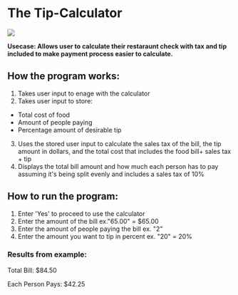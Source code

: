 #            The Tip-Calculator 
![](https://media.giphy.com/media/21I1WOUDnct4EmSNa6/giphy.gif)

**Usecase: Allows user to calculate their restaraunt check with tax and tip included to make payment process easier to calculate.**

## How the program works:
1. Takes user input to enage with the calculator
2. Takes user input to store:
 - Total cost of food
 - Amount of people paying
 - Percentage amount of desirable tip
3. Uses the stored user input to calculate the sales tax of the bill, the tip amount in dollars, and the total cost that includes the food bill+ sales tax + tip
4. Displays the total bill amount and how much each person has to pay assuming it's being split evenly and includes a sales tax of 10%


## How to run the program: 
1. Enter 'Yes' to proceed to use the calculator
2. Enter the amount of the bill ex."65.00" = $65.00
3. Enter the amount of people paying the bill ex. "2"
3. Enter the amount you want to tip in percent ex. "20" = 20%
 ### Results from example:
 Total Bill: $84.50 

 Each Person Pays: $42.25
